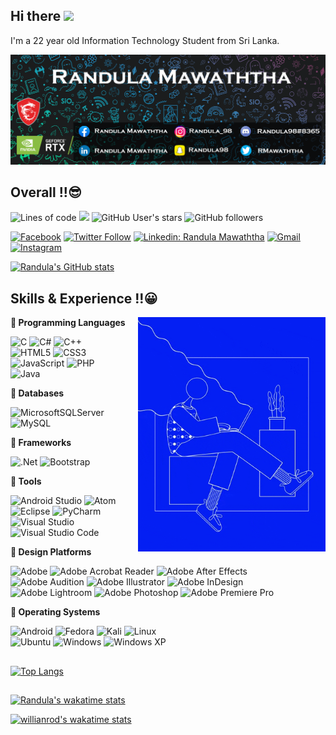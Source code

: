 ## Hi there <img src = "https://media.giphy.com/media/hvRJCLFzcasrR4ia7z/giphy.gif" width = "20px"></img>
I'm a 22 year old Information Technology Student from Sri Lanka.

<img src = "https://github.com/Randula98/Randula98/blob/39fc2daf28f178c9f1ecb540439a35b9f349e851/banner.png"></img>
## Overall !!:sunglasses:

![Lines of code](https://img.shields.io/badge/From%20Hello%20World%20I%27ve%20Written%20Over-486298%20lines%20of%20code-blue)
![](https://komarev.com/ghpvc/?username=randula98&color=orange&style=flat-plastic)
![GitHub User's stars](https://img.shields.io/github/stars/Randula98?affiliations=OWNER%2CCOLLABORATOR%2CORGANIZATION_MEMBER&style=social)
![GitHub followers](https://img.shields.io/github/followers/Randula98?label=Follow&style=social)
<br>

[![Facebook](https://img.shields.io/badge/Facebook-%231877F2.svg?style=for-the-badge&logo=Facebook&logoColor=white)](https://www.facebook.com/randula98/)
[![Twitter Follow](https://img.shields.io/badge/Twitter-1DA1F2?style=for-the-badge&logo=twitter&logoColor=white)](https://twitter.com/intent/follow?screen_name=RMawaththa)
[![Linkedin: Randula Mawaththa](https://img.shields.io/badge/LinkedIn-0077B5?style=for-the-badge&logo=linkedin&logoColor=white)](https://www.linkedin.com/in/randula-mawaththa-6172b1201/)
[![Gmail](https://img.shields.io/badge/Gmail-D14836?style=for-the-badge&logo=gmail&logoColor=white)](mailto:randula98@gmail.com)
[![Instagram](https://img.shields.io/badge/Instagram-%23E4405F.svg?style=for-the-badge&logo=Instagram&logoColor=white)](https://www.instagram.com/randula_98/)
<br>

[![Randula's GitHub stats](https://github-readme-stats.vercel.app/api?username=Randula98&theme=algolia)](https://github.com/anuraghazra/github-readme-stats)

## Skills & Experience !!:grinning:

<img src = "https://github.com/Randula98/Randula98/blob/main/giphy.gif" align = "right" width = "300px"></img>

🔵<strong> Programming Languages</strong>

![C](https://img.shields.io/badge/c-%2300599C.svg?style=for-the-badge&logo=c&logoColor=white)
![C#](https://img.shields.io/badge/c%23-%23239120.svg?style=for-the-badge&logo=c-sharp&logoColor=white)
![C++](https://img.shields.io/badge/c++-%2300599C.svg?style=for-the-badge&logo=c%2B%2B&logoColor=white)
<br>
![HTML5](https://img.shields.io/badge/html5-%23E34F26.svg?style=for-the-badge&logo=html5&logoColor=white)
![CSS3](https://img.shields.io/badge/css3-%231572B6.svg?style=for-the-badge&logo=css3&logoColor=white)
![JavaScript](https://img.shields.io/badge/javascript-%23323330.svg?style=for-the-badge&logo=javascript&logoColor=%23F7DF1E)
![PHP](https://img.shields.io/badge/php-%23777BB4.svg?style=for-the-badge&logo=php&logoColor=white)
<br>
![Java](https://img.shields.io/badge/java-%23ED8B00.svg?style=for-the-badge&logo=java&logoColor=white)

🔵<strong> Databases</strong>

![MicrosoftSQLServer](https://img.shields.io/badge/Microsoft%20SQL%20Sever-CC2927?style=for-the-badge&logo=microsoft%20sql%20server&logoColor=white)
![MySQL](https://img.shields.io/badge/mysql-%2300f.svg?style=for-the-badge&logo=mysql&logoColor=white)

🔵<strong> Frameworks</strong>

![.Net](https://img.shields.io/badge/.NET-5C2D91?style=for-the-badge&logo=.net&logoColor=white)
![Bootstrap](https://img.shields.io/badge/bootstrap-%23563D7C.svg?style=for-the-badge&logo=bootstrap&logoColor=white)

🔵<strong> Tools</strong>

![Android Studio](https://img.shields.io/badge/Android%20Studio-3DDC84.svg?style=for-the-badge&logo=android-studio&logoColor=white)
![Atom](https://img.shields.io/badge/Atom-%2366595C.svg?style=for-the-badge&logo=atom&logoColor=white)
![Eclipse](https://img.shields.io/badge/Eclipse-FE7A16.svg?style=for-the-badge&logo=Eclipse&logoColor=white)
![PyCharm](https://img.shields.io/badge/pycharm-143?style=for-the-badge&logo=pycharm&logoColor=black&color=black&labelColor=green)
<br>
![Visual Studio](https://img.shields.io/badge/Visual%20Studio-5C2D91.svg?style=for-the-badge&logo=visual-studio&logoColor=white)
![Visual Studio Code](https://img.shields.io/badge/Visual%20Studio%20Code-0078d7.svg?style=for-the-badge&logo=visual-studio-code&logoColor=white)

🔵<strong> Design Platforms</strong>

![Adobe](https://img.shields.io/badge/adobe-%23FF0000.svg?style=for-the-badge&logo=adobe&logoColor=white)
![Adobe Acrobat Reader](https://img.shields.io/badge/Adobe%20Acrobat%20Reader-EC1C24.svg?style=for-the-badge&logo=Adobe%20Acrobat%20Reader&logoColor=white)
![Adobe After Effects](https://img.shields.io/badge/Adobe%20After%20Effects-9999FF.svg?style=for-the-badge&logo=Adobe%20After%20Effects&logoColor=white)
<br>
![Adobe Audition](https://img.shields.io/badge/Adobe%20Audition-9999FF.svg?style=for-the-badge&logo=Adobe%20Audition&logoColor=white)
![Adobe Illustrator](https://img.shields.io/badge/adobeillustrator-%23FF9A00.svg?style=for-the-badge&logo=adobeillustrator&logoColor=white)
![Adobe InDesign](https://img.shields.io/badge/Adobe%20InDesign-49021F?style=for-the-badge&logo=adobeindesign&logoColor=white)
<br>
![Adobe Lightroom](https://img.shields.io/badge/Adobe%20Lightroom-31A8FF.svg?style=for-the-badge&logo=Adobe%20Lightroom&logoColor=white)
![Adobe Photoshop](https://img.shields.io/badge/adobephotoshop-%2331A8FF.svg?style=for-the-badge&logo=adobephotoshop&logoColor=white)
![Adobe Premiere Pro](https://img.shields.io/badge/Adobe%20Premiere%20Pro-9999FF.svg?style=for-the-badge&logo=Adobe%20Premiere%20Pro&logoColor=white)

🔵<strong> Operating Systems</strong>

![Android](https://img.shields.io/badge/Android-3DDC84?style=for-the-badge&logo=android&logoColor=white)
![Fedora](https://img.shields.io/badge/Fedora-294172?style=for-the-badge&logo=fedora&logoColor=white)
![Kali](https://img.shields.io/badge/Kali-268BEE?style=for-the-badge&logo=kalilinux&logoColor=white)
![Linux](https://img.shields.io/badge/Linux-FCC624?style=for-the-badge&logo=linux&logoColor=black)
<br>
![Ubuntu](https://img.shields.io/badge/Ubuntu-E95420?style=for-the-badge&logo=ubuntu&logoColor=white)
![Windows](https://img.shields.io/badge/Windows-0078D6?style=for-the-badge&logo=windows&logoColor=white)
![Windows XP](https://img.shields.io/badge/Windows%20xp-003399?style=for-the-badge&logo=windowsxp&logoColor=white)

##
[![Top Langs](https://github-readme-stats.vercel.app/api/top-langs/?username=Randula98&langs_count=8&theme=github_dark)](https://github.com/Randula98/github-readme-stats)

##

[![Randula's wakatime stats](https://github-readme-stats.vercel.app/api/wakatime?username=Randula98?theme=dark)](https://github.com/Randula98/github-readme-stats)

[![willianrod's wakatime stats](https://github-readme-stats.vercel.app/api/wakatime?username=willianrod)](https://github.com/anuraghazra/github-readme-stats)

